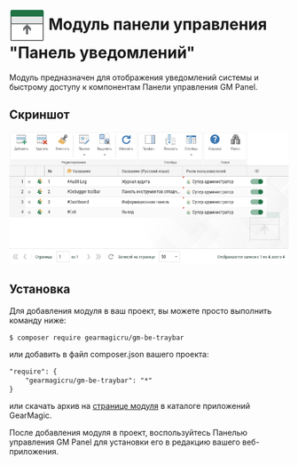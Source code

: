 # <img src="https://raw.githubusercontent.com/gearmagicru/gm-be-traybar/refs/heads/master/assets/images/icon.svg" width="64px" height="64px" align="absmiddle"> Модуль панели управления "Панель уведомлений"

Модуль предназначен для отображения уведомлений системы и быстрому доступу к компонентам Панели управления GM Panel.

## Скриншот
<img src="https://github.com/gearmagicru/gm-be-traybar/blob/master/assets/help/grid.png?raw=true">

## Установка

Для добавления модуля в ваш проект, вы можете просто выполнить команду ниже:

```
$ composer require gearmagicru/gm-be-traybar
```

или добавить в файл composer.json вашего проекта:
```
"require": {
    "gearmagicru/gm-be-traybar": "*"
}
```
или скачать архив на [странице модуля](https://apps.gearmagic.ru/component/gm-be-traybar) в каталоге приложений GearMagic.

После добавления модуля в проект, воспользуйтесь Панелью управления GM Panel для установки его в редакцию вашего веб-приложения.
